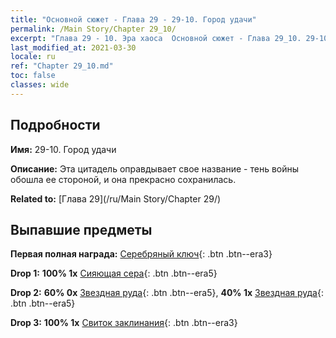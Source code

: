 ```yaml
---
title: "Основной сюжет - Глава 29 - 29-10. Город удачи"
permalink: /Main Story/Chapter 29_10/
excerpt: "Глава 29 - 10. Эра хаоса  Основной сюжет - Глава 29_10. 29-10. Город удачи"
last_modified_at: 2021-03-30
locale: ru
ref: "Chapter 29_10.md"
toc: false
classes: wide
---
```


## Подробности

 **Имя:** 29-10. Город удачи

 **Описание:** Эта цитадель оправдывает свое название - тень войны обошла ее стороной, и она прекрасно сохранилась.

 **Related to:** [Глава 29](/ru/Main Story/Chapter 29/)

## Выпавшие предметы

 **Первая полная награда:** [Серебряный ключ](/ru/Items/con_693/){: .btn .btn--era3}

 **Drop 1:** **100% 1x** [Сияющая сера](/ru/Items/mat_99/){: .btn .btn--era5}

 **Drop 2:** **60% 0x** [Звездная руда](/ru/Items/mat_89/){: .btn .btn--era5}, **40% 1x** [Звездная руда](/ru/Items/mat_89/){: .btn .btn--era5}

 **Drop 3:** **100% 1x** [Свиток заклинания](/ru/Items/con_694/){: .btn .btn--era3}

